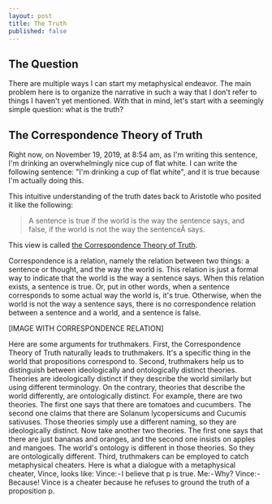 ```yaml
---
layout: post
title: The Truth
published: false
---
```

## The Question
There are multiple ways I can start my metaphysical endeavor. The main problem here is to organize the narrative in such a way that I don't refer to things I haven't yet mentioned. With that in mind, let's start with a seemingly simple question: what is the truth?

## The Correspondence Theory of Truth
Right now, on November 19, 2019, at 8:54 am, as I'm writing this sentence, I'm drinking an overwhelmingly nice cup of flat white. I can write the following sentence: "I'm drinking a cup of flat white", and it is true because I'm actually doing this.

This intuitive understanding of the truth dates back to Aristotle who posited it like the following:

> A sentence is true if the world is the way the sentence says, and false, if the world is not the way the sentenceÂ says.

This view is called [the Correspondence Theory of Truth](https://plato.stanford.edu/entries/truth-correspondence/).

Correspondence is a relation, namely the relation between two things: a sentence or thought, and the way the world is. This relation is just a formal way to indicate that the world is the way a sentence says. When this relation exists, a sentence is true. Or, put in other words, when a sentence corresponds to some actual way the world is, it's true. Otherwise, when the world is not the way a sentence says, there is no correspondence relation between a sentence and a world, and a sentence is false.

[IMAGE WITH CORRESPONDENCE RELATION]

Here are some arguments for truthmakers.
First, the Correspondence Theory of Truth naturally leads to truthmakers. It's a specific thing in the world that propositions correspond to.
Second, truthmakers help us to distinguish between ideologically and ontologically distinct theories. Theories are ideologically distinct if they describe the world similarly but using different terminology. On the contrary, theories that describe the world differently, are ontologically distinct.
For example, there are two theories. The first one says that there are tomatoes and cucumbers. The second one claims that there are Solanum lycopersicums and Cucumis sativuses. Those theories simply use a different naming, so they are ideologically distinct.
Now take another two theories. The first one says that there are just bananas and oranges, and the second one insists on apples and mangoes. The world's ontology is different in those theories. So they are ontologically different.
Third, truthmakers can be employed to catch metaphysical cheaters. Here is what a dialogue with a metaphysical cheater, Vince, looks like:
Vince: - I believe that p is true.
Me: - Why?
Vince: - Because!
Vince is a cheater because he refuses to ground the truth of a proposition p.
